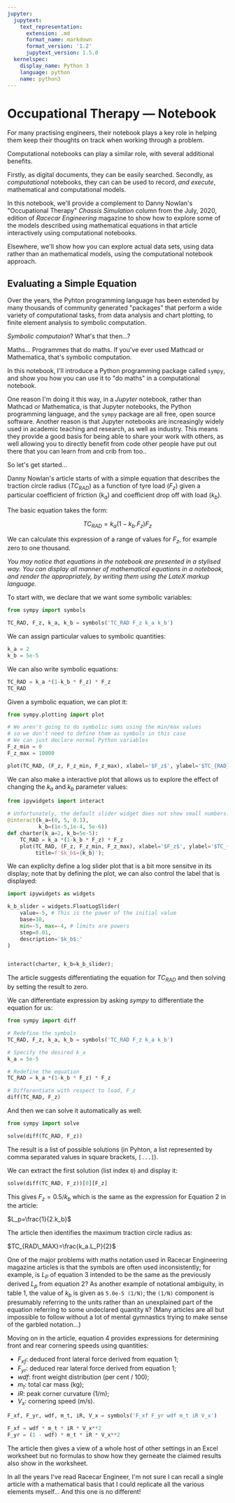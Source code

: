 ```yaml
---
jupyter:
  jupytext:
    text_representation:
      extension: .md
      format_name: markdown
      format_version: '1.2'
      jupytext_version: 1.5.0
  kernelspec:
    display_name: Python 3
    language: python
    name: python3
---
```


# Occupational Therapy — Notebook

For many practising engineers, their notebook plays a key role in helping them keep their thoughts on track when working through a problem.

Computational notebooks can play a similar role, with several additional benefits.

Firstly, as digital documents, they can be easily searched. Secondly, as *computational* notebooks, they can can be used to record, *and execute*, mathematical and computational models.

In this notebook, we'll provide a complement to Danny Nowlan's "Occupational Therapy" *Chassis Simulation* column from the July, 2020, edition of *Racecar Engineering* magazine to show how  to explore some of the models described using mathematical equations in that article interactively using computational notebooks.

Elsewhere, we'll show how you can explore actual data sets, using data rather than an mathematical models, using the computational notebook approach.


## Evaluating a Simple Equation

Over the years, the Pyhton programming language has been extended by many thousands of community generated "packages" that perform a wide variety of computational tasks, from data analysis and chart plotting, to finite element analysis to symbolic computation.

*Symbolic computaion*? What's that then...?

Maths... Programmes that do maths. If you've ever used Mathcad or Mathematica, that's symbolic computation.

In this notebook, I'll introduce a Python programming package called `sympy`, and show you how you can use it to "do maths" in a computational notebook.

One reason I'm doing it this way, in a *Jupyter* notebook, rather than Mathcad or Mathematica,  is that Jupyter notebooks, the Python programming language, and the `sympy` package are all free, open source software. Another reason is that Jupyter notebooks are increasingly widely used in academic teaching and research, as well as industry. This means they provide a good basis for being able to share your work with others, as well allowing you to directly benefit from code other people have put out there that you can learn from and crib from too..

So let's get started...

<!-- #region -->
Danny Nowlan's article starts of with a simple equation that describes the traction circle radius ($TC_{RAD}$) as a function of tyre load ($F_z$) given a particular coefficient of friction ($k_a$) and coefficient drop off with load ($k_b$).

The basic equation takes the form:

$$TC_{RAD}=k_a(1-k_b.F_z)F_z$$


We can calculate this expression of a range of values for $F_z$, for example zero to one thousand.

*You may notice that equations in the notebook are presented in a stylised way. You can display all manner of mathematical equations in a notebook, and render the appropriately, by writing them using the LateX markup language.*
<!-- #endregion -->

To start with, we declare that we want some symbolic variables: 

```python
from sympy import symbols

TC_RAD, F_z, k_a, k_b = symbols('TC_RAD F_z k_a k_b')
```

We can assign particular values to symbolic quantities:

```python
k_a = 2
k_b = 5e-5
```

We can also write symbolic equations:

```python
TC_RAD = k_a *(1-k_b * F_z) * F_z
TC_RAD
```

Given a symbolic equation, we can plot it:

```python
from sympy.plotting import plot

# We aren't going to do symbolic sums using the min/max values
# so we don't need to define them as symbols in this case
# We can just declare normal Python variables
F_z_min = 0
F_z_max = 10000

plot(TC_RAD, (F_z, F_z_min, F_z_max), xlabel='$F_z$', ylabel='$TC_{RAD}$');
```

We can also make a interactive plot that allows us to explore the effect of changing the $k_a$ and $k_b$ parameter values:

```python
from ipywidgets import interact

# Unfortunately, the default slider widget does not show small numbers...
@interact(k_a=(0, 5, 0.1),
          k_b=(1e-5,1e-4, 5e-6))
def charter(k_a=2, k_b=5e-5):
    TC_RAD = k_a *(1-k_b * F_z) * F_z
    plot(TC_RAD, (F_z, F_z_min, F_z_max), xlabel='$F_z$', ylabel='$TC_{RAD}$',
         title=f'$k_b$={k_b}');

```

We can expliclty define a log slider plot that is a bit more sensitve in its display; note that by defining the plot, we can also control the label that is displayed:

```python
import ipywidgets as widgets

k_b_slider = widgets.FloatLogSlider(
    value=-5, # This is the power of the initial value
    base=10,
    min=-5, max=-4, # limits are powers
    step=0.01,
    description='$k_b$:'
)


interact(charter, k_b=k_b_slider);
```

The article suggests differentiating the equation for $TC_{RAD}$ and then solving by setting the result to zero.

We can differentiate expression by asking *sympy* to differentiate the equation for us:

```python
from sympy import diff

# Redefine the symbols
TC_RAD, F_z, k_a, k_b = symbols('TC_RAD F_z k_a k_b')

# Specify the desired k_a
k_a = 5e-5

# Redefine the equation
TC_RAD = k_a *(1-k_b * F_z) * F_z

# Differentiate with respect to load, F_z
diff(TC_RAD, F_z)
```

And then we can solve it automatically as well:

```python
from sympy import solve

solve(diff(TC_RAD, F_z))
```

The result is a list of possible solutions (in Pyhton, a list represented by comma separated values in square brackets, `[...]`).

We can extract the first solution (list index `0`) and display it:

```python
solve(diff(TC_RAD, F_z))[0][F_z]
```

This gives $F_z=0.5/k_b$ which is the same as the expression for Equation 2 in the article:

$L_p=\frac{1}{2.k_b}$


The article then identifies the maximum traction circle radius as:

$TC_{RAD\_MAX}=\frac{k_a.L_P}{2}$

One of the major problems with maths notation used in Racecar Engineering magazine articles is that the symbols are often used inconsistently; for example, is $L_P$ of equation 3 intended to be the same as the previously derived $L_p$ from equation 2? As another example of notational ambiguity, in table 1, the value of $k_b$ is given as `5.0e-5 (1/N)`; the `(1/N)` component is presumably referring to the units rather than an unexplained part of the equation referring to some undeclared quantity `N`? (Many articles are all but impossible to follow without a lot of mental gymnastics trying to make sense of the garbled notation...)


Moving on in the article, equation 4 provides expressions for determining front and rear cornering speeds using quantities:

- $F_{xf}$: deduced front lateral force derived from equation 1;
- $F_{yr}$: deduced rear lateral force derived from equation 1;
- $wdf$: front weight distribution (per cent / 100);
- $m_t$: total car mass (kg);
- $iR$: peak corner curvature (1/m);
- $V_x$: cornering speed (m/s).



```python
F_xf, F_yr, wdf, m_t, iR, V_x = symbols('F_xf F_yr wdf m_t iR V_x')

F_xf = wdf * m_t * iR * V_x**2
F_yr = (1 - wdf) * m_t * iR * V_x**2
```

The article then gives a view of a whole host of other settings in an Excel worksheet but no formulas to show how they gerneate the claimed results also show in the worksheet.

In all the years I've read Racecar Engineer, I'm not sure I can recall a single article with a mathematical basis that I could replicate all the various elements myself... And this one is no different!
